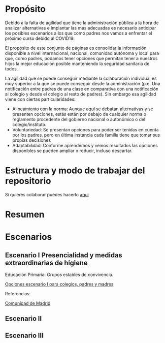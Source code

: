 # Propósito

Debido a la falta de agilidad que tiene la administración pública a la hora de analizar alternativas e implantar las mas adecuadas es necesario anticipar los posibles escenarios a los que como padres nos vamos a enfrentar el próximo curso debido al  COVID19.

El propósito de este conjunto de páginas es consolidar la información disponible a nivel internacional, nacional, comunidad autónoma y local para que, como padres, podamos tener opciones que permitan tener a nuestros hijos la mejor educación posible manteniendo la seguridad sanitaria de todos.

La agilidad que se puede conseguir mediante la colaboración individual es muy superior a la que se puede conseguir desde la administración (p.e. Una notificación entre padres de una clase en comparativa con una notificación al colegio y desde el colegio al resto de padres). Sin embargo esa agilidad viene con ciertas particularidades:

* Alineamiento con la norma: Aunque aquí se debatan alternativas y se presenten opciones, estás están por debajo de cualquier norma o reglamento procedente del gobierno nacional o autonómico o del colegio/instituto. 
* Voluntariedad: Se presentan opciones para poder ser tenidas en cuenta por los padres, pero en última instancia cada familia tiene que tomar sus propias decisiones
* Adaptabilidad: Conforme aprendemos y vemos resultados las opciones disponibles se pueden ampliar o reducir, incluso descartar. 

# Estructura y modo de trabajar del repositorio

Si quieres colaborar puedes hacerlo [aqui](https://github.com/f-alonso-vendrell/COVID_curso2021)

# Resumen

# Escenarios

## Escenario I Presencialidad y medidas extraordinarias de higiene

Educación Primaria: Grupos estables de convivencia.

[Opciones escenario I para colegios, padres y madres](escenario1.md)

Referencias:

[Comunidad de Madrid](normativaoficial/comunidadMadrid/index.md)

## Escenario II

## Escenario III

